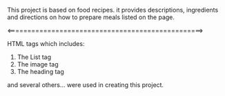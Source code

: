 This project is based on food recipes. it provides descriptions, ingredients and directions on how to prepare meals listed on the page.

<=================================================>

HTML tags which includes:

  1. The List tag
  2. The image tag
  3. The heading tag

and several others... were used in creating this project.

